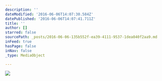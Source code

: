 ```yaml
---
description: ''
dateModified: '2016-06-06T14:07:30.584Z'
datePublished: '2016-06-06T14:07:41.711Z'
title: ''
author: []
starred: false
sourcePath: _posts/2016-06-06-135b552f-ea39-4111-9537-1dea040f2aa9.md
inFeed: true
hasPage: false
inNav: false
_type: MediaObject

---
```

![](https://the-grid-user-content.s3-us-west-2.amazonaws.com/26db3386-ee5e-4151-a74f-5df173de04e4.png)